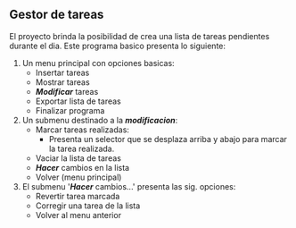 ## Gestor de tareas  

El proyecto brinda la posibilidad de crea una lista de tareas pendientes durante el dia. Este programa basico presenta lo siguiente:  

  1) Un menu principal con opciones basicas:  
        - Insertar tareas
        - Mostrar tareas
        - ***Modificar*** tareas
        - Exportar lista de tareas
        - Finalizar programa
  2) Un submenu destinado a la ***modificacion***:  
        - Marcar tareas realizadas:  
            * Presenta un selector que se desplaza arriba y abajo para marcar la tarea realizada.
        - Vaciar la lista de tareas
        - ***Hacer*** cambios en la lista
        - Volver (menu principal)
  3) El submenu '***Hacer*** cambios...' presenta las sig. opciones:  
        - Revertir tarea marcada
        - Corregir una tarea de la lista
        - Volver al menu anterior  

